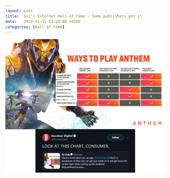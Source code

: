 ```yaml
---
layout: post
title:  Sui's Internet Hall of Fame - Some publishers get it
date:   2019-01-31 13:10:00 +0200
categories: [Hall Of Fame]
---
```

![devolver_digital_get_it.jpg](/images/hall_of_fame/devolver_digital_get_it.jpg)